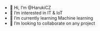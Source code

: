 - 👋 Hi, I’m @HarukiCZ
- 👀 I’m interested in IT & IoT
- 🌱 I’m currently learning Machine learning
- 💞️ I’m looking to collaborate on any project
